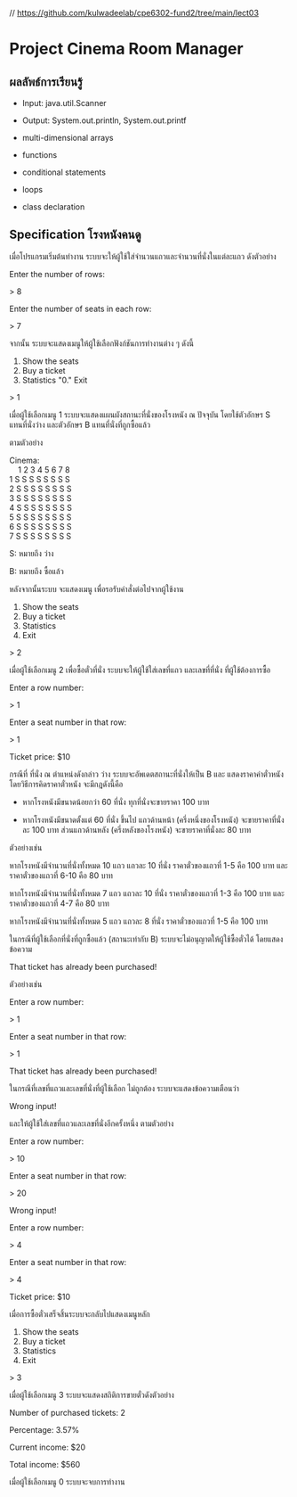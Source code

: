 // https://github.com/kulwadeelab/cpe6302-fund2/tree/main/lect03

# Project Cinema Room Manager

## ผลลัพธ์การเรียนรู้

* Input: java.util.Scanner

* Output: System.out.println, System.out.printf

* multi-dimensional arrays

* functions

* conditional statements

* loops

* class declaration


## Specification โรงหนังคนดู

เมื่อโปรแกรมเริ่มต้นทำงาน ระบบจะให้ผู้ใช้ใส่จำนวนแถวและจำนวนที่นั่งในแต่ละแถว ดังตัวอย่าง

Enter the number of rows:

&gt; 8

Enter the number of seats in each row:

&gt; 7

จากนั้น ระบบจะแสดงเมนูให้ผู้ใช้เลือกฟังก์ชันการทำงานต่าง ๆ  ดังนี้

1. Show the seats
2. Buy a ticket
3. Statistics
"0." Exit

&gt; 1

เมื่อผู้ใช้เลือกเมนู 1 ระบบจะแสดงแผนผังสถานะที่นั่งของโรงหนัง ณ ปัจจุบัน โดยใช้ตัวอักษร S แทนที่นั่งว่าง และตัวอักษร B แทนที่นั่งที่ถูกซื้อแล้ว

ตามตัวอย่าง

Cinema:\
&nbsp; &nbsp; 1 2 3 4 5 6 7 8\
1 S S S S S S S S\
2 S S S S S S S S\
3 S S S S S S S S\
4 S S S S S S S S\
5 S S S S S S S S\
6 S S S S S S S S\
7 S S S S S S S S

S: หมายถึง ว่าง

B: หมายถึง ซื้อแล้ว

หลังจากนั้นระบบ จะแสดงเมนู เพื่อรอรับคำสั่งต่อไปจากผู้ใช้งาน 

1. Show the seats
2. Buy a ticket
3. Statistics
4. Exit

&gt; 2

เมื่อผู้ใช้เลือกเมนู 2 เพื่อซื้อตั๋วที่นั่ง ระบบจะให้ผู้ใช้ใส่เลขที่แถว และเลขที่ที่นั่ง ที่ผู้ใช้ต้องการซื้อ

Enter a row number:

&gt; 1

Enter a seat number in that row:

&gt; 1

Ticket price: $10

กรณีที่ ที่นั่ง ณ ตำแหน่งดังกล่าว ว่าง ระบบจะอัพเดตสถานะที่นั่งให้เป็น B และ แสดงราคาค่าตั๋วหนัง 
โดยวิธีการคิดราคาตั๋วหนัง จะมีกฎดังนี้คือ

* หากโรงหนังมีขนาดน้อยกว่า 60 ที่นั่ง ทุกที่นั่งจะขายราคา 100 บาท

* หากโรงหนังมีขนาดตั้งแต่ 60 ที่นั่ง ขึ้นไป แถวด้านหน้า (ครึ่งหนึ่งของโรงหนัง) จะขายราคาที่นั่งละ 100 บาท ส่วนแถวด้านหลัง (ครึ่งหลังของโรงหนัง) จะขายราคาที่นั่งละ 80 บาท 

ตัวอย่างเช่น

หากโรงหนังมีจำนวนที่นั่งทั้งหมด 10 แถว แถวละ 10 ที่นั่ง ราคาตั๋วของแถวที่  1-5 คือ 100 บาท 
และราคาตั๋วของแถวที่ 6-10 คือ 80 บาท

หากโรงหนังมีจำนวนที่นั่งทั้งหมด 7 แถว แถวละ 10 ที่นั่ง ราคาตั๋วของแถวที่  1-3 คือ 100 บาท 
และราคาตั๋วของแถวที่ 4-7 คือ 80 บาท

หากโรงหนังมีจำนวนที่นั่งทั้งหมด 5 แถว แถวละ 8 ที่นั่ง ราคาตั๋วของแถวที่  1-5 คือ 100 บาท 

ในกรณีที่ผู้ใช้เลือกที่นั่งที่ถูกซื้อแล้ว (สถานะเท่ากับ B) ระบบจะไม่อนุญาตให้ผู้ใช้ซื้อตั๋วได้ 
โดยแสดงข้อความ 

That ticket has already been purchased!

ตัวอย่างเช่น

Enter a row number:

&gt; 1

Enter a seat number in that row:

&gt; 1

That ticket has already been purchased!

ในกรณีที่เลขที่แถวและเลขที่นั่งที่ผู้ใช้เลือก ไม่ถูกต้อง ระบบจะแสดงข้อความเตือนว่า

Wrong input!

และให้ผู้ใช้ใส่เลขที่แถวและเลขที่นั่งอีกครั้งหนึ่ง ตามตัวอย่าง

Enter a row number:

&gt; 10

Enter a seat number in that row:

&gt; 20

Wrong input!

Enter a row number:

&gt; 4

Enter a seat number in that row:

&gt; 4

Ticket price: $10

เมื่อการซื้อตั๋วเสร็จสิ้นระบบจะกลับไปแสดงเมนูหลัก

1. Show the seats
2. Buy a ticket
3. Statistics
4. Exit

&gt; 3

เมื่อผู้ใช้เลือกเมนู 3 ระบบจะแสดงสถิติการขายตั๋วดังตัวอย่าง

Number of purchased tickets: 2

Percentage: 3.57%

Current income: $20

Total income: $560


เมื่อผู้ใช้เลือกเมนู 0 ระบบจะจบการทำงาน
